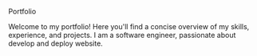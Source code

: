 Portfolio


Welcome to my portfolio! Here you'll find a concise overview of my skills, experience, and projects. I am a software engineer, passionate about develop and deploy website.
